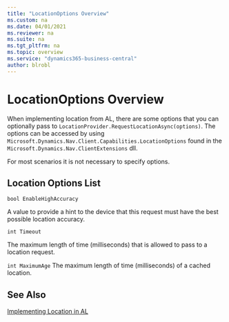 ```yaml
---
title: "LocationOptions Overview"
ms.custom: na
ms.date: 04/01/2021
ms.reviewer: na
ms.suite: na
ms.tgt_pltfrm: na
ms.topic: overview
ms.service: "dynamics365-business-central"
author: blrobl
---
```

# LocationOptions Overview
When implementing location from AL, there are some options that you can optionally pass to `LocationProvider.RequestLocationAsync(options)`. The options can be accessed by using `Microsoft.Dynamics.Nav.Client.Capabilities.LocationOptions` found in the `Microsoft.Dynamics.Nav.ClientExtensions` dll.  

 For most scenarios it is not necessary to specify options.  

## Location Options List  

`bool EnableHighAccuracy`

A value to provide a hint to the device that this request must have the best possible location accuracy.

`int Timeout`

The maximum length of time \(milliseconds\) that is allowed to pass to a location request.

`int MaximumAge`
The maximum length of time \(milliseconds\) of a cached location. 

## See Also  
[Implementing Location in AL](devenv-implement-location-al.md)  
  
